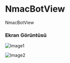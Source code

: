 # NmacBotView
NmacBotView

### Ekran Görüntüsü
![Image1](https://i.imgur.com/fNuM8E9.jpg)

![Image2](https://i.imgur.com/sV0QeB5.jpg)
